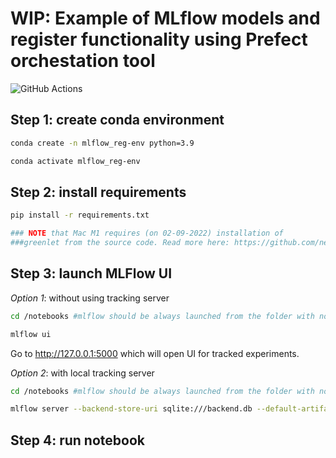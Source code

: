 # WIP: Example of MLflow models and register functionality using Prefect orchestation tool

![GitHub Actions](https://github.com/MikhailKuklin/mlflow_models_registry_with_prefect/actions/workflows/main.yml/badge.svg)


## Step 1: create conda environment

```sh
conda create -n mlflow_reg-env python=3.9

conda activate mlflow_reg-env
```

## Step 2: install requirements

```sh
pip install -r requirements.txt

### NOTE that Mac M1 requires (on 02-09-2022) installation of 
###greenlet from the source code. Read more here: https://github.com/neovim/pynvim/issues/502


```

## Step 3: launch MLFlow UI

*Option 1*: without using tracking server

```sh
cd /notebooks #mlflow should be always launched from the folder with notebooks/scripts

mlflow ui
```

Go to http://127.0.0.1:5000 which will open UI for tracked experiments.

*Option 2*: with local tracking server

```sh
cd /notebooks #mlflow should be always launched from the folder with notebooks/scripts

mlflow server --backend-store-uri sqlite:///backend.db --default-artifact-root ./artifacts_local
```

## Step 4: run notebook

